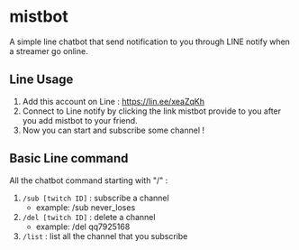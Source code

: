 # mistbot

A simple line chatbot that send notification to you through LINE notify when a streamer go online.

## Line Usage

1. Add this account on Line : https://lin.ee/xeaZqKh
2. Connect to Line notify by clicking the link mistbot provide to you after you add mistbot to your friend.
3. Now you can start and subscribe some channel !

## Basic Line command

All the chatbot command starting with "/" :
1. `/sub [twitch ID]` : subscribe a channel
   * example: /sub never_loses
2. `/del [twitch ID]` : delete a channel
   * example: /del qq7925168
3. `/list` : list all the channel that you subscribe